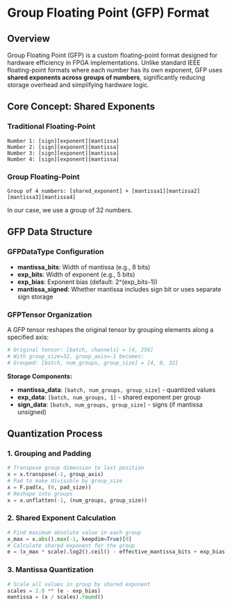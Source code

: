# Group Floating Point (GFP) Format

## Overview

Group Floating Point (GFP) is a custom floating-point format designed for hardware efficiency in FPGA implementations. Unlike standard IEEE floating-point formats where each number has its own exponent, GFP uses **shared exponents across groups of numbers**, significantly reducing storage overhead and simplifying hardware logic.

## Core Concept: Shared Exponents

### Traditional Floating-Point
```
Number 1: [sign][exponent][mantissa]
Number 2: [sign][exponent][mantissa]
Number 3: [sign][exponent][mantissa]
Number 4: [sign][exponent][mantissa]
```

### Group Floating-Point
```
Group of 4 numbers: [shared_exponent] + [mantissa1][mantissa2][mantissa3][mantissa4]
```
In our case, we use a group of 32 numbers.

## GFP Data Structure

### GFPDataType Configuration
- **mantissa_bits**: Width of mantissa (e.g., 8 bits)
- **exp_bits**: Width of exponent (e.g., 5 bits)
- **exp_bias**: Exponent bias (default: 2^(exp_bits-1))
- **mantissa_signed**: Whether mantissa includes sign bit or uses separate sign storage

### GFPTensor Organization
A GFP tensor reshapes the original tensor by grouping elements along a specified axis:

```python
# Original tensor: [batch, channels] = [4, 256]
# With group_size=32, group_axis=-1 becomes:
# Grouped: [batch, num_groups, group_size] = [4, 8, 32]
```

**Storage Components:**
- **mantissa_data**: `[batch, num_groups, group_size]` - quantized values
- **exp_data**: `[batch, num_groups, 1]` - shared exponent per group
- **sign_data**: `[batch, num_groups, group_size]` - signs (if mantissa unsigned)

## Quantization Process

### 1. Grouping and Padding
```python
# Transpose group dimension to last position
x = x.transpose(-1, group_axis)
# Pad to make divisible by group_size
x = F.pad(x, (0, pad_size))
# Reshape into groups
x = x.unflatten(-1, (num_groups, group_size))
```

### 2. Shared Exponent Calculation
```python
# Find maximum absolute value in each group
x_max = x.abs().max(-1, keepdim=True)[0]
# Calculate shared exponent for the group
e = (x_max * scale).log2().ceil() - effective_mantissa_bits + exp_bias
```

### 3. Mantissa Quantization
```python
# Scale all values in group by shared exponent
scales = 2.0 ** (e - exp_bias)
mantissa = (x / scales).round()
```
